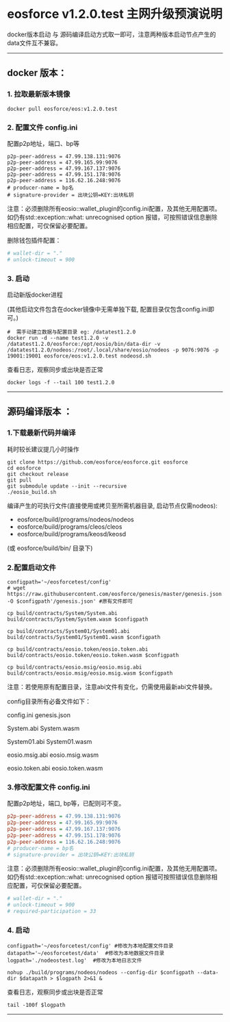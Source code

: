 # eosforce v1.2.0.test 主网升级预演说明

docker版本启动 与 源码编译启动方式取一即可，注意两种版本启动节点产生的data文件互不兼容。

-----
## docker 版本：

### 1. 拉取最新版本镜像

```shell
docker pull eosforce/eos:v1.2.0.test
```

### 2. 配置文件 config.ini

配置p2p地址，端口、bp等

```shell
p2p-peer-address = 47.99.138.131:9076
p2p-peer-address = 47.99.165.99:9076
p2p-peer-address = 47.99.167.137:9076
p2p-peer-address = 47.99.151.178:9076
p2p-peer-address = 116.62.16.248:9076
# producer-name = bp名
# signature-provider = 出块公钥=KEY:出块私钥
```

注意：必须删除所有eosio::wallet_plugin的config.ini配置，及其他无用配置项。如仍有std::exception::what: unrecognised option 报错，可按照错误信息删除相应配置，可仅保留必要配置。

删除钱包插件配置：
```ini
# wallet-dir = "."
# unlock-timeout = 900
```

### 3. 启动

启动新版docker进程

(其他启动文件包含在docker镜像中无需单独下载,  配置目录仅包含config.ini即可。)

```shell
#  需手动建立数据与配置目录 eg: /datatest1.2.0
docker run -d --name test1.2.0 -v /datatest1.2.0/eosforce:/opt/eosio/bin/data-dir -v /datatest1.2.0/nodeos:/root/.local/share/eosio/nodeos -p 9076:9076 -p 19001:19001 eosforce/eos:v1.2.0.test nodeosd.sh

```

查看日志，观察同步或出块是否正常
```shell
docker logs -f --tail 100 test1.2.0
```

----
## 源码编译版本 ：

### 1.下载最新代码并编译

耗时较长建议提几小时操作

```shell
git clone https://github.com/eosforce/eosforce.git eosforce
cd eosforce 
git checkout release
git pull
git submodule update --init --recursive
./eosio_build.sh
```

编译产生的可执行文件(直接使用或拷贝至所需机器目录, 启动节点仅需nodeos):

- eosforce/build/programs/nodeos/nodeos
- eosforce/build/programs/cleos/cleos
- eosforce/build/programs/keosd/keosd

(或 eosforce/build/bin/ 目录下)

### 2.配置启动文件

```shell
configpath='~/eosforcetest/config'
# wget https://raw.githubusercontent.com/eosforce/genesis/master/genesis.json -O $configpath'/genesis.json' #原有文件即可

cp build/contracts/System/System.abi build/contracts/System/System.wasm $configpath

cp build/contracts/System01/System01.abi build/contracts/System01/System01.wasm $configpath

cp build/contracts/eosio.token/eosio.token.abi build/contracts/eosio.token/eosio.token.wasm $configpath

cp build/contracts/eosio.msig/eosio.msig.abi build/contracts/eosio.msig/eosio.msig.wasm $configpath

```
注意：若使用原有配置目录，注意abi文件有变化，仍需使用最新abi文件替换。

config目录所有必备文件如下：

config.ini  genesis.json

System.abi  System.wasm  

System01.abi  System01.wasm  

eosio.msig.abi  eosio.msig.wasm  

eosio.token.abi  eosio.token.wasm  


### 3.修改配置文件 config.ini

配置p2p地址，端口, bp等，已配则可不变。

```ini
p2p-peer-address = 47.99.138.131:9076
p2p-peer-address = 47.99.165.99:9076
p2p-peer-address = 47.99.167.137:9076
p2p-peer-address = 47.99.151.178:9076
p2p-peer-address = 116.62.16.248:9076
# producer-name = bp名
# signature-provider = 出块公钥=KEY:出块私钥
```

注意：必须删除所有eosio::wallet_plugin的config.ini配置，及其他无用配置项。如仍有std::exception::what: unrecognised option 报错可按照错误信息删除相应配置，可仅保留必要配置。

```ini
# wallet-dir = "."
# unlock-timeout = 900
# required-participation = 33
```

### 4. 启动


```shell
configpath='~/eosforcetest/config' #修改为本地配置文件目录
datapath='~/eosforcetest/data'	#修改为本地数据文件目录
logpath='./nodeostest.log'	#修改为本地日志文件

nohup ./build/programs/nodeos/nodeos --config-dir $configpath --data-dir $datapath > $logpath 2>&1 &
```

查看日志，观察同步或出块是否正常

```shell
tail -100f $logpath
```

------

